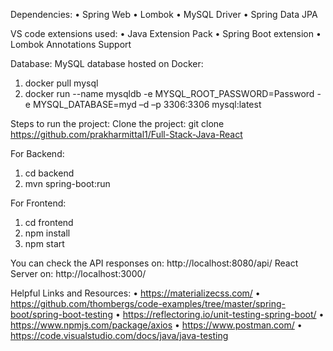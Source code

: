 Dependencies:
•	Spring Web
•	Lombok
•	MySQL Driver
•	Spring Data JPA

VS code extensions used:
•	Java Extension Pack
•	Spring Boot extension
•	Lombok Annotations Support

Database: MySQL database hosted on Docker:
1.	docker pull mysql
2.	docker run --name mysqldb -e MYSQL_ROOT_PASSWORD=Password -e MYSQL_DATABASE=myd –d –p 3306:3306 mysql:latest

Steps to run the project:
Clone the project: git clone https://github.com/prakharmittal1/Full-Stack-Java-React

For Backend: 
1.	cd backend
2.	mvn spring-boot:run

For Frontend:
1.	cd frontend
2.	npm install
3.	npm start

You can check the API responses on: http://localhost:8080/api/
React Server on: http://localhost:3000/

Helpful Links and Resources:
•	https://materializecss.com/
•	https://github.com/thombergs/code-examples/tree/master/spring-boot/spring-boot-testing
•	https://reflectoring.io/unit-testing-spring-boot/
•	https://www.npmjs.com/package/axios
•	https://www.postman.com/
•	https://code.visualstudio.com/docs/java/java-testing
